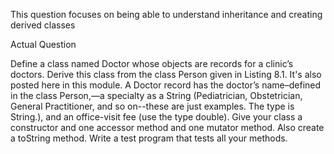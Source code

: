 This question focuses on being able to understand inheritance and creating derived classes

Actual Question

Define a class named Doctor whose objects are records for a clinic’s doctors. Derive this class from the class Person given in Listing 8.1.  It's also posted here in this module.  A Doctor record has the doctor’s name–defined in the class Person,—a specialty as a String (Pediatrician, Obstetrician, General Practitioner, and so on--these are just examples.  The type is String.), and an office-visit fee (use the type double). Give your class a constructor and one accessor method and one mutator method.  Also create a toString method. Write a test program that tests all your methods.